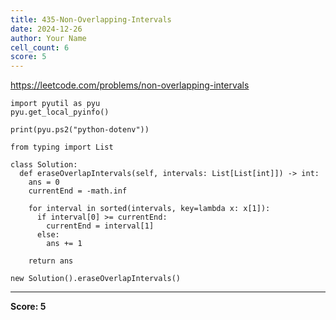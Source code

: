 ```yaml
---
title: 435-Non-Overlapping-Intervals
date: 2024-12-26
author: Your Name
cell_count: 6
score: 5
---
```


https://leetcode.com/problems/non-overlapping-intervals


```
import pyutil as pyu
pyu.get_local_pyinfo()
```


```
print(pyu.ps2("python-dotenv"))
```


```
from typing import List
```


```
class Solution:
  def eraseOverlapIntervals(self, intervals: List[List[int]]) -> int:
    ans = 0
    currentEnd = -math.inf

    for interval in sorted(intervals, key=lambda x: x[1]):
      if interval[0] >= currentEnd:
        currentEnd = interval[1]
      else:
        ans += 1

    return ans
```


```
new Solution().eraseOverlapIntervals()
```


---
**Score: 5**
